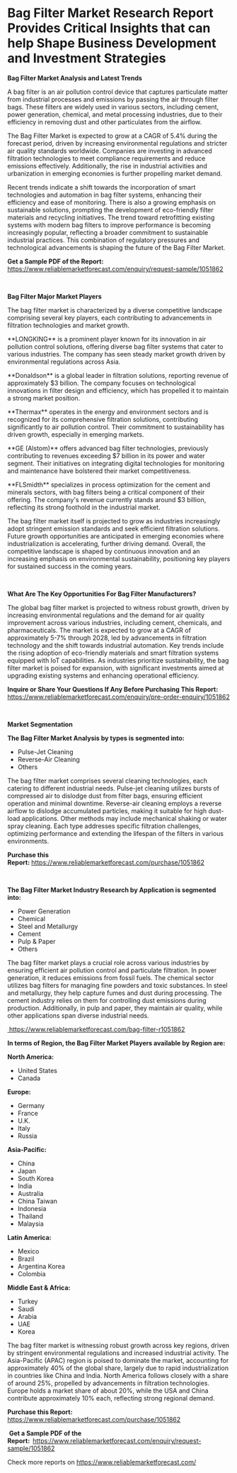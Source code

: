 <p><h1>Bag Filter Market Research Report Provides Critical Insights that can help Shape Business Development and Investment Strategies</h1></p><p><strong>Bag Filter Market Analysis and Latest Trends</strong></p>
<p><p>A bag filter is an air pollution control device that captures particulate matter from industrial processes and emissions by passing the air through filter bags. These filters are widely used in various sectors, including cement, power generation, chemical, and metal processing industries, due to their efficiency in removing dust and other particulates from the airflow.</p><p>The Bag Filter Market is expected to grow at a CAGR of 5.4% during the forecast period, driven by increasing environmental regulations and stricter air quality standards worldwide. Companies are investing in advanced filtration technologies to meet compliance requirements and reduce emissions effectively. Additionally, the rise in industrial activities and urbanization in emerging economies is further propelling market demand.</p><p>Recent trends indicate a shift towards the incorporation of smart technologies and automation in bag filter systems, enhancing their efficiency and ease of monitoring. There is also a growing emphasis on sustainable solutions, prompting the development of eco-friendly filter materials and recycling initiatives. The trend toward retrofitting existing systems with modern bag filters to improve performance is becoming increasingly popular, reflecting a broader commitment to sustainable industrial practices. This combination of regulatory pressures and technological advancements is shaping the future of the Bag Filter Market.</p></p>
<p><strong>Get a Sample PDF of the Report:&nbsp;</strong> <a href="https://www.reliablemarketforecast.com/enquiry/request-sample/1051862?utm_campaign=3310&utm_medium=2&utm_source=Github&utm_content=ia&utm_term=11042025&utm_id=bag-filter">https://www.reliablemarketforecast.com/enquiry/request-sample/1051862</a></p>
<p>&nbsp;</p>
<p><strong>Bag Filter Major Market Players</strong></p>
<p><p>The bag filter market is characterized by a diverse competitive landscape comprising several key players, each contributing to advancements in filtration technologies and market growth. </p><p>**LONGKING** is a prominent player known for its innovation in air pollution control solutions, offering diverse bag filter systems that cater to various industries. The company has seen steady market growth driven by environmental regulations across Asia.</p><p>**Donaldson** is a global leader in filtration solutions, reporting revenue of approximately $3 billion. The company focuses on technological innovations in filter design and efficiency, which has propelled it to maintain a strong market position. </p><p>**Thermax** operates in the energy and environment sectors and is recognized for its comprehensive filtration solutions, contributing significantly to air pollution control. Their commitment to sustainability has driven growth, especially in emerging markets.</p><p>**GE (Alstom)** offers advanced bag filter technologies, previously contributing to revenues exceeding $7 billion in its power and water segment. Their initiatives on integrating digital technologies for monitoring and maintenance have bolstered their market competitiveness.</p><p>**FLSmidth** specializes in process optimization for the cement and minerals sectors, with bag filters being a critical component of their offering. The company's revenue currently stands around $3 billion, reflecting its strong foothold in the industrial market.</p><p>The bag filter market itself is projected to grow as industries increasingly adopt stringent emission standards and seek efficient filtration solutions. Future growth opportunities are anticipated in emerging economies where industrialization is accelerating, further driving demand. Overall, the competitive landscape is shaped by continuous innovation and an increasing emphasis on environmental sustainability, positioning key players for sustained success in the coming years.</p></p>
<p>&nbsp;</p>
<p><strong>What Are The Key Opportunities For Bag Filter Manufacturers?</strong></p>
<p><p>The global bag filter market is projected to witness robust growth, driven by increasing environmental regulations and the demand for air quality improvement across various industries, including cement, chemicals, and pharmaceuticals. The market is expected to grow at a CAGR of approximately 5-7% through 2028, led by advancements in filtration technology and the shift towards industrial automation. Key trends include the rising adoption of eco-friendly materials and smart filtration systems equipped with IoT capabilities. As industries prioritize sustainability, the bag filter market is poised for expansion, with significant investments aimed at upgrading existing systems and enhancing operational efficiency.</p></p>
<p><strong>Inquire or Share Your Questions If Any Before Purchasing This Report:</strong> <a href="https://www.reliablemarketforecast.com/enquiry/pre-order-enquiry/1051862?utm_campaign=3310&utm_medium=2&utm_source=Github&utm_content=ia&utm_term=11042025&utm_id=bag-filter">https://www.reliablemarketforecast.com/enquiry/pre-order-enquiry/1051862</a></p>
<p>&nbsp;</p>
<p><strong>Market Segmentation</strong></p>
<p><strong>The Bag Filter Market Analysis by types is segmented into:</strong></p>
<p><ul><li>Pulse-Jet Cleaning</li><li>Reverse-Air Cleaning</li><li>Others</li></ul></p>
<p><p>The bag filter market comprises several cleaning technologies, each catering to different industrial needs. Pulse-jet cleaning utilizes bursts of compressed air to dislodge dust from filter bags, ensuring efficient operation and minimal downtime. Reverse-air cleaning employs a reverse airflow to dislodge accumulated particles, making it suitable for high dust-load applications. Other methods may include mechanical shaking or water spray cleaning. Each type addresses specific filtration challenges, optimizing performance and extending the lifespan of the filters in various environments.</p></p>
<p><strong>Purchase this Report:&nbsp;</strong><a href="https://www.reliablemarketforecast.com/purchase/1051862?utm_campaign=3310&utm_medium=2&utm_source=Github&utm_content=ia&utm_term=11042025&utm_id=bag-filter">https://www.reliablemarketforecast.com/purchase/1051862</a></p>
<p>&nbsp;</p>
<p><strong>The Bag Filter Market Industry Research by Application is segmented into:</strong></p>
<p><ul><li>Power Generation</li><li>Chemical</li><li>Steel and Metallurgy</li><li>Cement</li><li>Pulp & Paper</li><li>Others</li></ul></p>
<p><p>The bag filter market plays a crucial role across various industries by ensuring efficient air pollution control and particulate filtration. In power generation, it reduces emissions from fossil fuels. The chemical sector utilizes bag filters for managing fine powders and toxic substances. In steel and metallurgy, they help capture fumes and dust during processing. The cement industry relies on them for controlling dust emissions during production. Additionally, in pulp and paper, they maintain air quality, while other applications span diverse industrial needs.</p></p>
<p><a href="https://www.reliablemarketforecast.com/bag-filter-r1051862?utm_campaign=3310&utm_medium=2&utm_source=Github&utm_content=ia&utm_term=11042025&utm_id=bag-filter">&nbsp;https://www.reliablemarketforecast.com/bag-filter-r1051862</a></p>
<p><strong>In terms of Region, the Bag Filter Market Players available by Region are:</strong></p>
<p>
    <p> <strong> North America: </strong>
        <ul>
            <li>United States</li>
            <li>Canada</li>
        </ul>
        </p> 
    <p> <strong> Europe: </strong>
        <ul>
            <li>Germany</li>
            <li>France</li>
            <li>U.K.</li>
            <li>Italy</li>
            <li>Russia</li>
        </ul>
        </p> 
    <p> <strong> Asia-Pacific: </strong>
        <ul>
            <li>China</li>
            <li>Japan</li>
            <li>South Korea</li>
            <li>India</li>
            <li>Australia</li>
            <li>China Taiwan</li>
            <li>Indonesia</li>
            <li>Thailand</li>
            <li>Malaysia</li>
        </ul>
        </p> 
    <p> <strong> Latin America: </strong>
        <ul>
            <li>Mexico</li>
            <li>Brazil</li>
            <li>Argentina Korea</li>
            <li>Colombia</li>
        </ul>
        </p> 
    <p> <strong> Middle East & Africa: </strong>
        <ul>
            <li>Turkey</li>
            <li>Saudi</li>
            <li>Arabia</li>
            <li>UAE</li>
            <li>Korea</li>
        </ul>
    </p>
    </p>
<p><p>The bag filter market is witnessing robust growth across key regions, driven by stringent environmental regulations and increased industrial activity. The Asia-Pacific (APAC) region is poised to dominate the market, accounting for approximately 40% of the global share, largely due to rapid industrialization in countries like China and India. North America follows closely with a share of around 25%, propelled by advancements in filtration technologies. Europe holds a market share of about 20%, while the USA and China contribute approximately 10% each, reflecting strong regional demand.</p></p>
<p><strong>Purchase this Report: </strong><a href="https://www.reliablemarketforecast.com/purchase/1051862?utm_campaign=3310&utm_medium=2&utm_source=Github&utm_content=ia&utm_term=11042025&utm_id=bag-filter">https://www.reliablemarketforecast.com/purchase/1051862</a></p>
<p>&nbsp;<strong>Get a Sample PDF of the Report:&nbsp;&nbsp;</strong><a href="https://www.reliablemarketforecast.com/enquiry/request-sample/1051862?utm_campaign=3310&utm_medium=2&utm_source=Github&utm_content=ia&utm_term=11042025&utm_id=bag-filter">https://www.reliablemarketforecast.com/enquiry/request-sample/1051862</a></p>
<p><strong></strong></p>
<p>Check more reports on <a href="https://www.reliablemarketforecast.com/?utm_campaign=3310&utm_medium=2&utm_source=Github&utm_content=ia&utm_term=11042025&utm_id=bag-filter">https://www.reliablemarketforecast.com/</a></p>